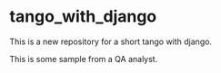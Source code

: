 # tango_with_django
This is a new repository for a short tango with django.

This is some sample from a QA analyst.
